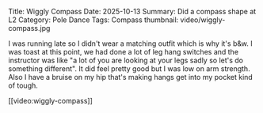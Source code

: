 Title: Wiggly Compass
Date: 2025-10-13
Summary: Did a compass shape at L2
Category: Pole Dance
Tags: Compass
thumbnail: video/wiggly-compass.jpg

I was running late so I didn't wear a matching outfit which is why it's b&w. 
I was toast at this point, we had done a lot of leg hang switches and the instructor was like
"a lot of you are looking at your legs sadly so let's do something different". It did feel pretty good
but I was low on arm strength. Also I have a bruise on my hip that's making hangs get into my pocket
kind of tough.

[[video:wiggly-compass]]
